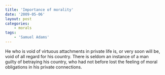 ```yaml
---
title: 'Importance of morality'
date: '2009-05-06'
layout: post
categories:
    - morals
tags:
    - 'Samuel Adams'
---
```


He who is void of virtuous attachments in private life is, or very soon will be, void of all regard for his country. There is seldom an instance of a man guilty of betraying his country, who had not before lost the feeling of moral obligations in his private connections.